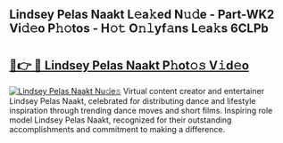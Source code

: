 ## Lindsey Pelas Naakt L𝚎a𝚔ed N𝚞𝚍e - Part-WK2 Vi𝚍𝚎o P𝚑𝚘tos - H𝚘𝚝 O𝚗𝚕yf𝚊ns L𝚎a𝚔s 6CLPb

# <h2><a href="http://kfbri2.oniu.top/?m=Lindsey+Pelas+Naakt">🔗👉 🔴 Lindsey Pelas Naakt P𝚑ot𝚘𝚜 V𝚒d𝚎o</a></h2>

[![Lindsey Pelas Naakt Nu𝚍e𝚜](https://i.imgur.com/0qMVB7G.gif)](http://kfbri2.oniu.top/?m=Lindsey+Pelas+Naakt)
Virtual content creator and entertainer Lindsey Pelas Naakt, celebrated for distributing dance and lifestyle inspiration through trending dance moves and short films. Inspiring role model Lindsey Pelas Naakt, recognized for their outstanding accomplishments and commitment to making a difference.  
